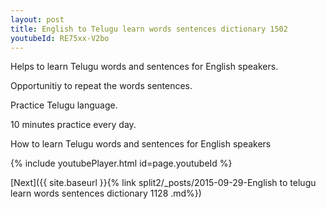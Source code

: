 ```yaml
---
layout: post
title: English to Telugu learn words sentences dictionary 1502 
youtubeId: RE75xx-V2bo
---
```

 
 
Helps to learn Telugu words and sentences for English speakers.

Opportunitiy to repeat the words sentences. 

Practice Telugu language. 
 
10 minutes practice every day. 
 
How to learn Telugu words and sentences for English speakers 
 
{% include youtubePlayer.html id=page.youtubeId %}
 
 
[Next]({{ site.baseurl }}{% link  split2/_posts/2015-09-29-English to telugu learn words sentences dictionary 1128 .md%})
 
